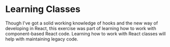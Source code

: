 # Learning Classes

Though I've got a solid working knowledge of hooks and the new way of developing in React, this exercise was part of learning how to work with component-based React code. Learning how to work with React classes will help with maintaining legacy code.